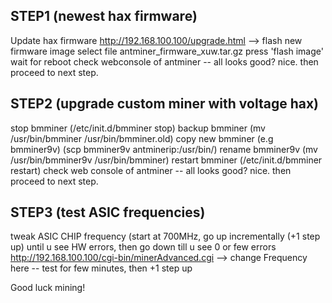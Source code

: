 STEP1 (newest hax firmware)
-----
Update hax firmware
http://192.168.100.100/upgrade.html --> flash new firmware image
select file antminer_firmware_xuw.tar.gz
press 'flash image'
wait for reboot
check webconsole of antminer -- all looks good? nice. then proceed to next step.

STEP2 (upgrade custom miner with voltage hax)
-----
stop bmminer (/etc/init.d/bmminer stop)
backup bmminer (mv /usr/bin/bmminer /usr/bin/bmminer.old)
copy new bmminer (e.g bmminer9v) (scp bmminer9v antminerip:/usr/bin/)
rename bmminer9v (mv /usr/bin/bmminer9v /usr/bin/bmminer)
restart bmminer (/etc/init.d/bmminer restart)
check web console of antminer -- all looks good? nice. then proceed to next step.

STEP3 (test ASIC frequencies)
-----
tweak ASIC CHIP frequency (start at 700MHz, go up incrementally (+1 step up) until u see HW errors, then go down till u see 0 or few errors
http://192.168.100.100/cgi-bin/minerAdvanced.cgi --> change Frequency here -- test for few minutes, then +1 step up


Good luck mining!

